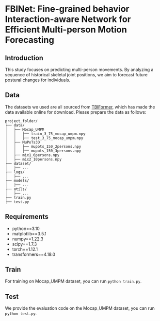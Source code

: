 # FBINet: Fine-grained behavior Interaction-aware Network for Efficient Multi-person Motion Forecasting
## Introduction
This study focuses on predicting multi-person movements. By analyzing a sequence of historical skeletal joint positions, we aim to forecast future postural changes for individuals.
## Data
The datasets we used are all sourced from [TBIFormer](https://github.com/xiaogangpeng/tbiformer), which has made the data available online for download. Please prepare the data as follows:
```
project_folder/
├── data/
│   ├── Mocap_UMPM
│   │   ├── train_3_75_mocap_umpm.npy
│   │   ├── test_3_75_mocap_umpm.npy
│   ├── MuPoTs3D
│   │   ├── mupots_150_2persons.npy
│   │   ├── mupots_150_3persons.npy
│   ├── mix1_6persons.npy
│   ├── mix2_10persons.npy
├── dataset/
│   ├── ...
├── logs/
│   ├── ...
├── models/
│   ├── ...
├── utils/
│   ├── ...
├── train.py
├── test.py
```
## Requirements
* python==3.10
* matplotlib==3.5.1
* numpy==1.22.3
* scipy==1.7.3
* torch==1.12.1
* transformers==4.18.0

## Train
For training on Mocap_UMPM dataset, you can run 
`python train.py`.

## Test
We provide the evaluation code on the Mocap_UMPM dataset, you can run 
`python test.py`.
